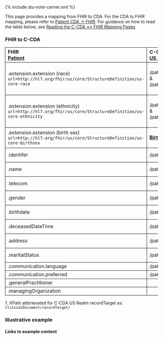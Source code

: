 <style>
td, th {
   border: 1px solid black!important;
}
</style>

{% include stu-note-cerner.xml %}

This page provides a mapping from FHIR to CDA. For the CDA to FHIR mapping, please refer to [Patient CDA → FHIR](./CF-patient.html). For guidance on how to read the table below, see [Reading the C-CDA ↔ FHIR Mapping Pages](./mappingGuidance.html)

### FHIR to C-CDA

|FHIR<br/>[Patient](http://hl7.org/fhir/us/core/StructureDefinition-us-core-patient.html#profile)|C-CDA¹<br/>[US Realm Header recordTarget]()|Transform Steps|
|:----|:----|:----|
|.extension.extension (race)<br/>```url=http://hl7.org/fhir/us/core/StructureDefinition/us-core-race```|/patientRole/patient/raceCode<br/>&<br/>/patientRole/patient/sdtc:raceCode|ombCategory extension goes in raceCode; other values go in sdtc:raceCode|
|.extension.extension (ethnicity)<br/>```url=http://hl7.org/fhir/us/core/StructureDefinition/us-core-ethnicity```|/patientRole/patient/ethnicGroupCode<br/>&<br/>/patientRole/patient/sdtc:ethnicGroupCode|ombCategory extension goes in ethnicGroupCode; other values go in sdtc:ethnicGroupCode|
|.extension.extension (birth sex)<br/>```url=http://hl7.org/fhir/us/core/StructureDefinition/us-core-birthsex```|**[Birth Sex]()**|This is not in the header recordTarget in CDA|
|.identifer|/patientRole/id|[CDA id ↔ FHIR identifier](mappingGuidance.html#cda-id--fhir-identifier)|
|.name|/patientRole/patient/name|[CDA name ↔ FHIR name ](mappingGuidance.html#fhir-name--cda-name)|
|.telecom|/patientRole/patient/telecom|[CDA telecom ↔ FHIR telecom](mappingGuidance.html#fhir-telecom--cda-telecom)|
|.gender|/patientRole/patient/administrativeGenderCode|[FHIR gender → CDA administrativeGender]()|
|.birthdate|/patientRole/patient/birthTime|[CDA ↔ FHIR Time/Dates](mappingGuidance.html#cda--fhir-timedates)|
|.deceasedDateTime|/patientRole/patient/sdtc:deceasedTime|[CDA ↔ FHIR Time/Dates](mappingGuidance.html#cda--fhir-timedates)|
|.address|/patientRole/patient//addr|[CDA addr ↔ FHIR address ](mappingGuidance.html#fhir-address---cda-addr)|
|.maritalStatus|/patientRole/patient/maritalStatus|[CDA coding ↔ FHIR CodeableConcept](mappingGuidance.html#cda-coding--fhir-codeableconcept)|
|.communication.language|/patientRole/patient/languageCommunication/languageCode||
|.communication.preferred|/patientRole/patient/languageCommunication/preferenceInd||
|.generalPractitioner||<mark>**Needs clarification**</mark>|
|.managingOrganization||<mark>**Needs clarification**</mark>|

1\. XPath abbrievated for C-CDA US Realm recordTarget as: <br/> ```ClinicalDocument/recordTarget/```

### Illustrative example

#### Links to example content